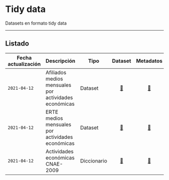 # Tidy data
Datasets en formato tidy data

---

## Listado

Fecha actualización|Descripción|Tipo|Dataset|Metadatos|Proceso
----|-----------|----|:--:|:-----:|:-----:
`2021-04-12`|Afiliados medios mensuales por actividades económicas|Dataset|[:link:](https://github.com/jescuderoma/filas-y-columnas/blob/main/2021-04-12_erte-afiliados-sectores/data/tidy/afiliados_medios_sectores_tidy.csv)|[:link:](https://github.com/jescuderoma/filas-y-columnas/tree/main/2021-04-12_erte-afiliados-sectores#afiliados-medios-mensuales)|[:link:](https://github.com/jescuderoma/filas-y-columnas/blob/main/2021-04-12_erte-afiliados-sectores/scripts/data_tidying_afiliados.R)
`2021-04-12`|ERTE medios mensuales por actividades económicas|Dataset|[:link:](https://github.com/jescuderoma/filas-y-columnas/blob/main/2021-04-12_erte-afiliados-sectores/data/tidy/erte_sectores_tidy.csv)|[:link:](https://github.com/jescuderoma/filas-y-columnas/tree/main/2021-04-12_erte-afiliados-sectores#erte-medios-mensuales)|[:link:](https://github.com/jescuderoma/filas-y-columnas/blob/main/2021-04-12_erte-afiliados-sectores/scripts/data_tidying_erte.R)
`2021-04-12`|Actividades económicas CNAE-2009|Diccionario|[:link:](https://github.com/jescuderoma/filas-y-columnas/blob/main/2021-04-12_erte-afiliados-sectores/data/dictionaries/cnae2009_tidy.csv)|[:link:](https://github.com/jescuderoma/filas-y-columnas/tree/main/2021-04-12_erte-afiliados-sectores#clasificaci%C3%B3n-cnae-2009)|[:link:](https://github.com/jescuderoma/filas-y-columnas/blob/main/2021-04-12_erte-afiliados-sectores/scripts/data_tidying_cnae2009.R)
